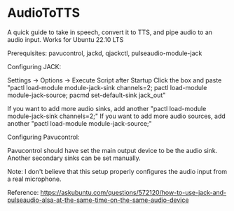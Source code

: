 # AudioToTTS
A quick guide to take in speech, convert it to TTS, and pipe audio to an audio input.
Works for Ubuntu 22.10 LTS

Prerequisites:
pavucontrol, jackd, qjackctl, pulseaudio-module-jack

Configuring JACK: 

Settings -> Options -> Execute Script after Startup
Click the box and paste "pactl load-module module-jack-sink channels=2; pactl load-module module-jack-source; pacmd set-default-sink jack_out"

If you want to add more audio sinks, add another "pactl load-module module-jack-sink channels=2;" 
If you want to add more audio sources, add another "pactl load-module module-jack-source;"

Configuring Pavucontrol:

Pavucontrol should have set the main output device to be the audio sink. Another secondary sinks can be set manually.

Note:
I don't believe that this setup properly configures the audio input from a real microphone. 

Reference:
https://askubuntu.com/questions/572120/how-to-use-jack-and-pulseaudio-alsa-at-the-same-time-on-the-same-audio-device


